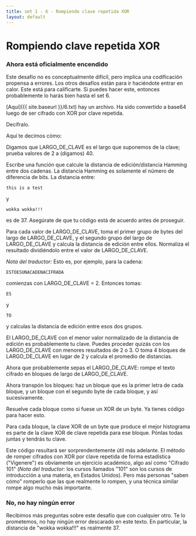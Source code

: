 ```yaml
---
title: set 1 - 6 - Rompiendo clave repetida XOR
layout: default
---
```


Rompiendo clave repetida XOR
============================

<div class="warning">
<h3>Ahora está oficialmente encendido</h3>

<p>Este desafío no es conceptualmente difícil, pero implica una codificación propensa a errores. Los otros desafíos están para ir haciéndote entrar en calor. Este está para calificarte. Si puedes hacer este, entonces probablemente lo harás bien hasta el set 6.</p>
</div>

[Aquí]({{ site.baseurl }}/6.txt) hay un archivo. Ha sido convertido a base64 luego de ser cifrado con XOR por clave repetida.

Decífralo.

Aquí te decimos cómo:

Digamos que LARGO_DE_CLAVE es el largo que suponemos de la clave; prueba valores de 2 a (digamos) 40.

Escribe una función que calcule la distancia de edición/distancia Hamming entre dos cadenas. La distancia Hamming es solamente el número de diferencia de bits. La distancia entre:

	this is a test

y

	wokka wokka!!!

es de 37. Asegúrate de que tu código está de acuerdo antes de proseguir.

Para cada valor de LARGO_DE_CLAVE, toma el primer grupo de bytes del largo de LARGO_DE_CLAVE, y el segundo grupo del largo de LARGO_DE_CLAVE y calcula la distancia de edición entre ellos. Normaliza el resultado dividiéndolo entre el valor de LARGO_DE_CLAVE.

_Nota del traductor:_ Esto es, por ejemplo, para la cadena:

	ESTOESUNACADENACIFRADA

comienzas con LARGO_DE_CLAVE = 2. Entonces tomas:

	ES

y

	TO

y calculas la distancia de edición entre esos dos grupos.

El LARGO_DE_CLAVE con el menor valor normalizado de la distancia de edición es probablemente tu clave. Puedes proceder quizás con los LARGO_DE_CLAVE con menores resultados de 2 o 3. O toma 4 bloques de LARGO_DE_CLAVE en lugar de 2 y calcula el promedio de distancias.

Ahora que probablemente sepas el LARGO_DE_CLAVE: rompe el texto cifrado en bloques de largo de LARGO_DE_CLAVE.

Ahora transpón los bloques: haz un bloque que es la primer letra de cada bloque, y un bloque con el segundo byte de cada bloque, y así sucesivamente.

Resuelve cada bloque como si fuese un XOR de un byte. Ya tienes código para hacer esto.

Para cada bloque, la clave XOR de un byte que produce el mejor histograma es parte de la clave XOR de clave repetida para ese bloque. Pónlas todas juntas y tendrás tu clave.

Este código resultará ser sorprendentemente útil más adelante. El método de romper cifrados con XOR por clave repetida de forma estadística ("Vigenere") es obviamente un ejercicio académico, algo así como "Cifrado 101" (_Nota del traductor:_ los cursos llamados "101" son los cursos de introducción a una materia, en Estados Unidos). Pero más personas "saben cómo" romperlo que las que realmente lo rompen, y una técnica similar rompe algo mucho más importante.

<div class="warning">
<h3>No, no hay ningún error</h3>

<p>Recibimos más preguntas sobre este desafío que con cualquier otro. Te lo prometemos, no hay ningún error descarado en este texto. En particular, la distancia de "wokka wokka!!!" es realmente 37.</p>
</div>
